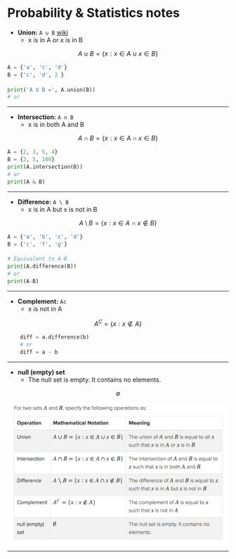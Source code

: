 # Probability & Statistics notes

- **Union:** `A ∪ B` [wiki](https://en.wikipedia.org/wiki/Union_(set_theory))
  - x is in A or x is in B

```math
A \cup B = \{ x: x \in A \cup x\in B \}
```

```py
A = {'a', 'c', 'd'}
B = {'c', 'd', 2 }

print('A U B =', A.union(B))
# or
```

---

- **Intersection:** `A ∩ B`
  - x is in both A and B

```math
A \cap B = \{x: x \in A \cap x\in B\}
```

```py
A = {2, 3, 5, 4}
B = {2, 5, 100}
print(A.intersection(B))
# or
print(A & B)
```

---

- **Difference:** `A \ B`
  - x is in A but x is not in B

```math
A \setminus B = \{x: x \in A \cap x \notin B\}
```

```py
A = {'a', 'b', 'c', 'd'}
B = {'c', 'f', 'g'}

# Equivalent to A-B
print(A.difference(B))
# or
print(A-B)
```

---

- **Complement:** `Ac`
  - x  is not in A  

```math
A^C = \{x: x\notin A\}
```

```py
    diff = a.difference(b)
    # or
    diff = a - b
```

---

- **null (empty) set**
  - The null set is empty. It contains no elements.

```math
\emptyset
```

![media-stats table](https://github.com/christiantaggart/Software_Notes/blob/master/Data_Science/media/stats_operations.png)

---
